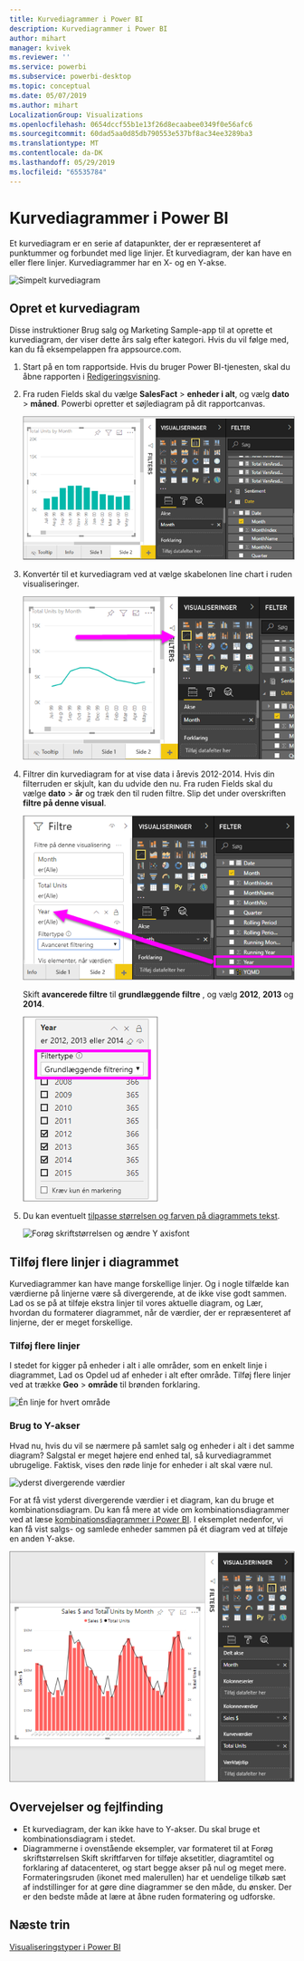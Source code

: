 ```yaml
---
title: Kurvediagrammer i Power BI
description: Kurvediagrammer i Power BI
author: mihart
manager: kvivek
ms.reviewer: ''
ms.service: powerbi
ms.subservice: powerbi-desktop
ms.topic: conceptual
ms.date: 05/07/2019
ms.author: mihart
LocalizationGroup: Visualizations
ms.openlocfilehash: 0654dccf55b1e13f26d8ecaabee0349f0e56afc6
ms.sourcegitcommit: 60dad5aa0d85db790553e537bf8ac34ee3289ba3
ms.translationtype: MT
ms.contentlocale: da-DK
ms.lasthandoff: 05/29/2019
ms.locfileid: "65535784"
---
```

# <a name="line-charts-in-power-bi"></a>Kurvediagrammer i Power BI
Et kurvediagram er en serie af datapunkter, der er repræsenteret af punktummer og forbundet med lige linjer. Et kurvediagram, der kan have en eller flere linjer. Kurvediagrammer har en X- og en Y-akse. 

![Simpelt kurvediagram](media/power-bi-line-charts/power-bi-line.png)

## <a name="create-a-line-chart"></a>Opret et kurvediagram
Disse instruktioner Brug salg og Marketing Sample-app til at oprette et kurvediagram, der viser dette års salg efter kategori. Hvis du vil følge med, kan du få eksempelappen fra appsource.com.

1. Start på en tom rapportside. Hvis du bruger Power BI-tjenesten, skal du åbne rapporten i [Redigeringsvisning](../service-interact-with-a-report-in-editing-view.md).

2. Fra ruden Fields skal du vælge **SalesFact** \> **enheder i alt**, og vælg **dato** > **måned**.  Powerbi opretter et søjlediagram på dit rapportcanvas.

    ![Vælg i ruden felter](media/power-bi-line-charts/power-bi-step1.png)

4. Konvertér til et kurvediagram ved at vælge skabelonen line chart i ruden visualiseringer. 

    ![Konvertér til kurvediagram](media/power-bi-line-charts/power-bi-convert-to-line.png)
   

4. Filtrer din kurvediagram for at vise data i årevis 2012-2014. Hvis din filterruden er skjult, kan du udvide den nu. Fra ruden Fields skal du vælge **dato** \> **år** og træk den til ruden filtre. Slip det under overskriften **filtre på denne visual**. 
     
    ![linje ved siden af ruden felter](media/power-bi-line-charts/power-bi-year-filter.png)

    Skift **avancerede filtre** til **grundlæggende filtre** , og vælg **2012**, **2013** og **2014**.

    ![Filtrer efter år](media/power-bi-line-charts/power-bi-filter-year.png)

6. Du kan eventuelt [tilpasse størrelsen og farven på diagrammets tekst](power-bi-visualization-customize-title-background-and-legend.md). 

    ![Forøg skriftstørrelsen og ændre Y axisfont](media/power-bi-line-charts/power-bi-line-3years.png)

## <a name="add-additional-lines-to-the-chart"></a>Tilføj flere linjer i diagrammet
Kurvediagrammer kan have mange forskellige linjer. Og i nogle tilfælde kan værdierne på linjerne være så divergerende, at de ikke vise godt sammen. Lad os se på at tilføje ekstra linjer til vores aktuelle diagram, og Lær, hvordan du formaterer diagrammet, når de værdier, der er repræsenteret af linjerne, der er meget forskellige. 

### <a name="add-additional-lines"></a>Tilføj flere linjer
I stedet for kigger på enheder i alt i alle områder, som en enkelt linje i diagrammet, Lad os Opdel ud af enheder i alt efter område. Tilføj flere linjer ved at trække **Geo** > **område** til brønden forklaring.

   ![Én linje for hvert område](media/power-bi-line-charts/power-bi-line-regions.png)


### <a name="use-two-y-axes"></a>Brug to Y-akser
Hvad nu, hvis du vil se nærmere på samlet salg og enheder i alt i det samme diagram? Salgstal er meget højere end enhed tal, så kurvediagrammet ubrugelige. Faktisk, vises den røde linje for enheder i alt skal være nul.

   ![yderst divergerende værdier](media/power-bi-line-charts/power-bi-diverging.png)

For at få vist yderst divergerende værdier i et diagram, kan du bruge et kombinationsdiagram. Du kan få mere at vide om kombinationsdiagrammer ved at læse [kombinationsdiagrammer i Power BI](power-bi-visualization-combo-chart.md). I eksemplet nedenfor, vi kan få vist salgs- og samlede enheder sammen på ét diagram ved at tilføje en anden Y-akse. 

   ![yderst divergerende værdier](media/power-bi-line-charts/power-bi-dual-axes.png)

## <a name="considerations-and-troubleshooting"></a>Overvejelser og fejlfinding
* Et kurvediagram, der kan ikke have to Y-akser.  Du skal bruge et kombinationsdiagram i stedet.
* Diagrammerne i ovenstående eksempler, var formateret til at Forøg skriftstørrelsen Skift skriftfarven for tilføje aksetitler, diagramtitel og forklaring af datacenteret, og start begge akser på nul og meget mere. Formateringsruden (ikonet med malerullen) har et uendelige tilkøb sæt af indstillinger for at gøre dine diagrammer se den måde, du ønsker. Der er den bedste måde at lære at åbne ruden formatering og udforske.

## <a name="next-steps"></a>Næste trin

[Visualiseringstyper i Power BI](power-bi-visualization-types-for-reports-and-q-and-a.md)


